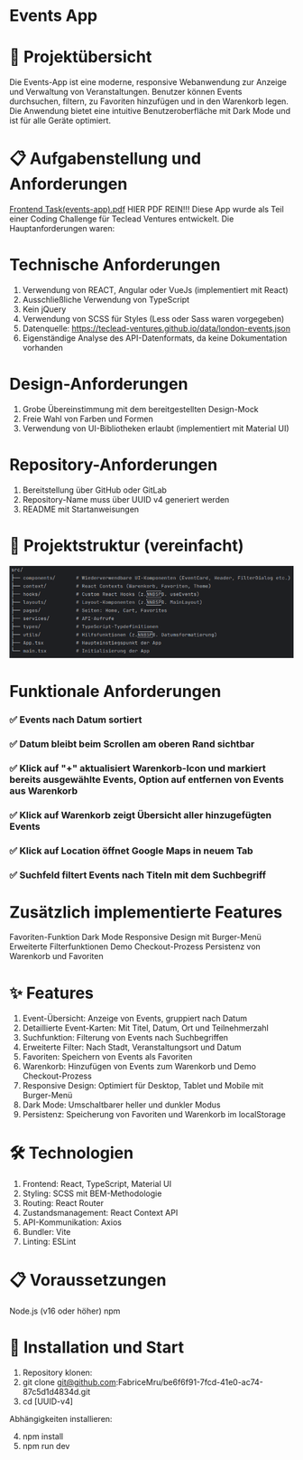 # Events App

# 📱 Projektübersicht
Die Events-App ist eine moderne, responsive Webanwendung zur Anzeige und Verwaltung von Veranstaltungen. 
Benutzer können Events durchsuchen, filtern, zu Favoriten hinzufügen und in den Warenkorb legen. 
Die Anwendung bietet eine intuitive Benutzeroberfläche mit Dark Mode und ist für alle Geräte optimiert.

# 📋 Aufgabenstellung und Anforderungen
[Frontend Task(events-app).pdf](../../../Downloads/Frontend%20Task%28events-app%29.pdf) HIER PDF REIN!!!
Diese App wurde als Teil einer Coding Challenge für Teclead Ventures entwickelt. Die Hauptanforderungen waren:

# Technische Anforderungen
1. Verwendung von REACT, Angular oder VueJs (implementiert mit React)
2. Ausschließliche Verwendung von TypeScript
3. Kein jQuery
4. Verwendung von SCSS für Styles (Less oder Sass waren vorgegeben)
5. Datenquelle: https://teclead-ventures.github.io/data/london-events.json
6. Eigenständige Analyse des API-Datenformats, da keine Dokumentation vorhanden

# Design-Anforderungen

1. Grobe Übereinstimmung mit dem bereitgestellten Design-Mock
2. Freie Wahl von Farben und Formen
3. Verwendung von UI-Bibliotheken erlaubt (implementiert mit Material UI)

# Repository-Anforderungen

1. Bereitstellung über GitHub oder GitLab
2. Repository-Name muss über UUID v4 generiert werden
3. README mit Startanweisungen


# 📁 Projektstruktur (vereinfacht)
![img.png](public/img.png)

# Funktionale Anforderungen

### ✅ Events nach Datum sortiert
### ✅ Datum bleibt beim Scrollen am oberen Rand sichtbar
### ✅ Klick auf "+" aktualisiert Warenkorb-Icon und markiert bereits ausgewählte Events, Option auf entfernen von Events aus Warenkorb
### ✅ Klick auf Warenkorb zeigt Übersicht aller hinzugefügten Events
### ✅ Klick auf Location öffnet Google Maps in neuem Tab
### ✅ Suchfeld filtert Events nach Titeln mit dem Suchbegriff


# Zusätzlich implementierte Features

 Favoriten-Funktion
 Dark Mode
 Responsive Design mit Burger-Menü
 Erweiterte Filterfunktionen
 Demo Checkout-Prozess
 Persistenz von Warenkorb und Favoriten


# ✨ Features

1. Event-Übersicht: Anzeige von Events, gruppiert nach Datum
2. Detaillierte Event-Karten: Mit Titel, Datum, Ort und Teilnehmerzahl
3. Suchfunktion: Filterung von Events nach Suchbegriffen
4. Erweiterte Filter: Nach Stadt, Veranstaltungsort und Datum
5. Favoriten: Speichern von Events als Favoriten
6. Warenkorb: Hinzufügen von Events zum Warenkorb und Demo Checkout-Prozess
7. Responsive Design: Optimiert für Desktop, Tablet und Mobile mit Burger-Menü
8. Dark Mode: Umschaltbarer heller und dunkler Modus
9. Persistenz: Speicherung von Favoriten und Warenkorb im localStorage


# 🛠️ Technologien

1. Frontend: React, TypeScript, Material UI
2. Styling: SCSS mit BEM-Methodologie
3. Routing: React Router
4. Zustandsmanagement: React Context API
5. API-Kommunikation: Axios
6. Bundler: Vite
7. Linting: ESLint


# 📋 Voraussetzungen

 Node.js (v16 oder höher)
 npm


# 🚀 Installation und Start

1. Repository klonen:
2. git clone git@github.com:FabriceMru/be6f6f91-7fcd-41e0-ac74-87c5d1d4834d.git
3. cd [UUID-v4]

Abhängigkeiten installieren:

4. npm install
5. npm run dev